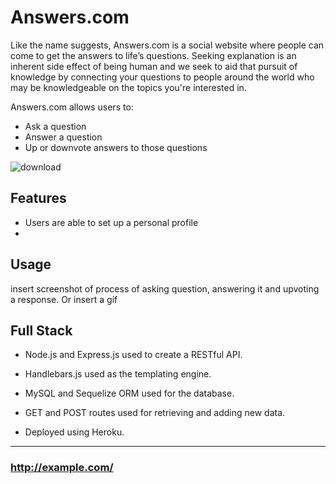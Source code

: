# Answers.com # 
Like the name suggests, Answers.com is a social website where people can come to get the answers to life’s questions. Seeking explanation is an inherent side effect of being human and we seek to aid that pursuit of knowledge by connecting your questions to people around the world who may be knowledgeable on the topics you're interested in.

Answers.com allows users to:
* Ask a question
* Answer a question
* Up or downvote answers to those questions

![download](https://user-images.githubusercontent.com/101675147/185010186-8554b250-6861-4e58-a016-70c9f1f530e6.png)


## Features ##
* Users are able to set up a personal profile
* 

## Usage ## 

insert screenshot of process of asking question, answering it and upvoting a response.
Or insert a gif 


## Full Stack ## 
* Node.js and Express.js used to create a RESTful API.

* Handlebars.js used as the templating engine. 

* MySQL and Sequelize ORM used for the database.

* GET and POST routes used for retrieving and adding new data.

* Deployed using Heroku.


- - - -

### <http://example.com/>  ###


